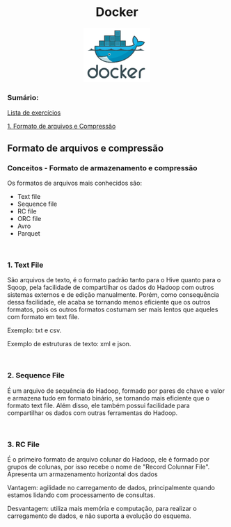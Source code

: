 <h1 align="center"> Docker </h1>

<p align="center">
  <img alt="logo do docker" src="../public/docker-logo.png" width="30%">
</p>

<div align="left">
<h3>Sumário:</h3>

[Lista de exercícios](exercicios/README.md)

<p>
<a href="#-Formato-de-arquivos-e-compressão">1. Formato de arquivos e Compressão</a>
</p>

</div>

## Formato de arquivos e compressão

<div>
<h3>Conceitos - Formato de armazenamento e compressão</h3>

Os formatos de arquivos mais conhecidos são:

* Text file
* Sequence file
* RC file
* ORC file
* Avro
* Parquet

<br>
<h3>1. Text File</h3>
<p>
São arquivos de texto, é o formato padrão tanto para o Hive quanto para o Sqoop, pela facilidade de compartilhar os dados do Hadoop com outros sistemas externos e de edição manualmente. Porém, como consequência dessa facilidade, ele acaba se tornando menos eficiente que os outros formatos, pois os outros formatos costumam ser mais lentos que aqueles com formato em text file.
</p>

<p>Exemplo: txt e csv.</p>
<p> Exemplo de estruturas de texto: xml e json.</p>

<br>
<h3>2. Sequence File</h3>
<p>
É um arquivo de sequência do Hadoop, formado por pares de chave e valor e armazena tudo em formato binário, se tornando mais eficiente que o formato text file. Além disso, ele também possui facilidade para compartilhar os dados com outras ferramentas do Hadoop.
</p>

<br>
<h3>3. RC File</h3>
<p>
É o primeiro formato de arquivo colunar do Hadoop, ele é formado por grupos de colunas, por isso recebe o nome de "Record Colunnar File". Apresenta um armazenamento horizontal dos dados 

Vantagem: agilidade no carregamento de dados, principalmente quando estamos lidando com processamento de consultas.

Desvantagem: utiliza mais memória e computação, para realizar o carregamento de dados, e não suporta a evolução do esquema.
</p>


</div>
